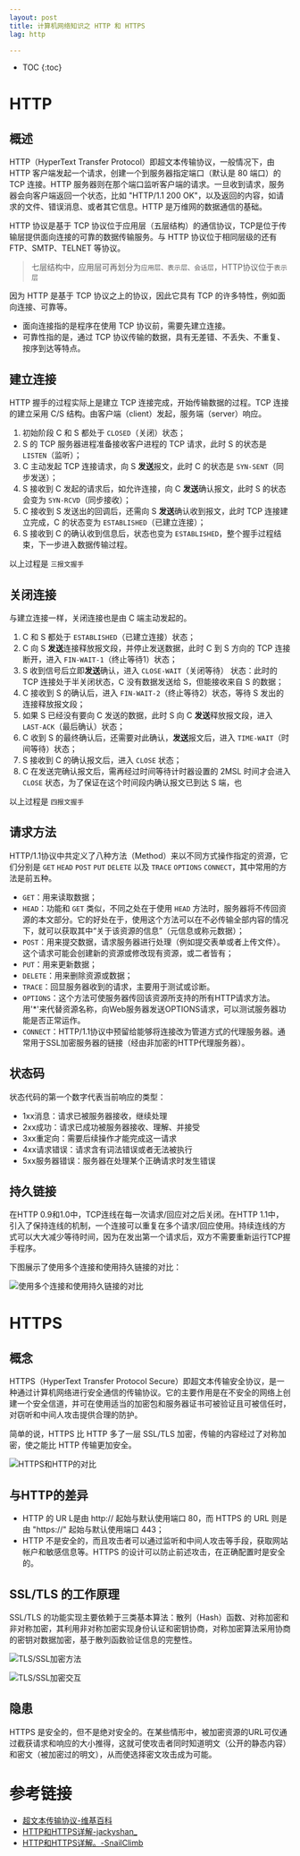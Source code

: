 ```yaml
---
layout: post
title: 计算机网络知识之 HTTP 和 HTTPS
lag: http

---
```


* TOC
{:toc}

# HTTP

## 概述

HTTP（HyperText Transfer Protocol）即超文本传输协议，一般情况下，由 HTTP 客户端发起一个请求，创建一个到服务器指定端口（默认是 80 端口）的 TCP 连接。HTTP 服务器则在那个端口监听客户端的请求。一旦收到请求，服务器会向客户端返回一个状态，比如 "HTTP/1.1 200 OK"，以及返回的内容，如请求的文件、错误消息、或者其它信息。HTTP 是万维网的数据通信的基础。

HTTP 协议是基于 TCP 协议位于应用层（五层结构）的通信协议，TCP是位于传输层提供面向连接的可靠的数据传输服务。与 HTTP 协议位于相同层级的还有 FTP、SMTP、TELNET 等协议。

> 七层结构中，应用层可再划分为`应用层、表示层、会话层`，HTTP协议位于`表示层`

因为 HTTP 是基于 TCP 协议之上的协议，因此它具有 TCP 的许多特性，例如面向连接、可靠等。

* 面向连接指的是程序在使用 TCP 协议前，需要先建立连接。
* 可靠性指的是，通过 TCP 协议传输的数据，具有无差错、不丢失、不重复、按序到达等特点。

## 建立连接

HTTP 握手的过程实际上是建立 TCP 连接完成，开始传输数据的过程。TCP 连接的建立采用 C/S 结构。由客户端（client）发起，服务端（server）响应。

1. 初始阶段 C 和 S 都处于 `CLOSED`（关闭）状态；
2. S 的 TCP 服务器进程准备接收客户进程的 TCP 请求，此时 S 的状态是 `LISTEN`（监听）；
3. C 主动发起 TCP 连接请求，向 S **发送**报文，此时 C 的状态是 `SYN-SENT`（同步发送）；
4. S 接收到 C 发起的请求后，如允许连接，向 C **发送**确认报文，此时 S 的状态会变为 `SYN-RCVD`（同步接收）；
5. C 接收到 S 发送出的回调后，还需向 S **发送**确认收到报文，此时 TCP 连接建立完成，C 的状态变为 `ESTABLISHED`（已建立连接）；
6. S 接收到 C 的确认收到信息后，状态也变为 `ESTABLISHED`，整个握手过程结束，下一步进入数据传输过程。

以上过程是 `三报文握手`

## 关闭连接

与建立连接一样，关闭连接也是由 C 端主动发起的。

1. C 和 S 都处于 `ESTABLISHED`（已建立连接）状态；
2. C 向 S **发送**连接释放报文段，并停止发送数据，此时 C 到 S 方向的 TCP 连接断开，进入 `FIN-WAIT-1`（终止等待1）状态；
3. S 收到信号后立即**发送**确认，进入 `CLOSE-WAIT`（关闭等待） 状态：此时的 TCP 连接处于半关闭状态，C 没有数据发送给 S，但能接收来自 S 的数据；
4. C 接收到 S 的确认后，进入 `FIN-WAIT-2`（终止等待2）状态，等待 S 发出的连接释放报文段；
5. 如果 S 已经没有要向 C 发送的数据，此时 S 向 C **发送**释放报文段，进入 `LAST-ACK`（最后确认）状态；
6. C 收到 S 的最终确认后，还需要对此确认，**发送**报文后，进入 `TIME-WAIT`（时间等待）状态；
7. S 接收到 C 的确认报文后，进入 `CLOSE` 状态；
8. C 在发送完确认报文后，需再经过时间等待计时器设置的 2MSL 时间才会进入 `CLOSE` 状态，为了保证在这个时间段内确认报文已到达 S 端，也

以上过程是 `四报文握手`

## 请求方法

HTTP/1.1协议中共定义了八种方法（Method）来以不同方式操作指定的资源，它们分别是 `GET` `HEAD` `POST` `PUT` `DELETE` 以及 `TRACE` `OPTIONS` `CONNECT`，其中常用的方法是前五种。

* `GET`：用来读取数据；
* `HEAD`：功能和 `GET` 类似，不同之处在于使用 `HEAD` 方法时，服务器将不传回资源的本文部分。它的好处在于，使用这个方法可以在不必传输全部内容的情况下，就可以获取其中“关于该资源的信息”（元信息或称元数据）；
* `POST`：用来提交数据，请求服务器进行处理（例如提交表单或者上传文件）。这个请求可能会创建新的资源或修改现有资源，或二者皆有；
* `PUT`：用来更新数据；
* `DELETE`：用来删除资源或数据；
* `TRACE`：回显服务器收到的请求，主要用于测试或诊断。
* `OPTIONS`：这个方法可使服务器传回该资源所支持的所有HTTP请求方法。用'*'来代替资源名称，向Web服务器发送OPTIONS请求，可以测试服务器功能是否正常运作。
* `CONNECT`：HTTP/1.1协议中预留给能够将连接改为管道方式的代理服务器。通常用于SSL加密服务器的链接（经由非加密的HTTP代理服务器）。

## 状态码

状态代码的第一个数字代表当前响应的类型：

- 1xx消息：请求已被服务器接收，继续处理
- 2xx成功：请求已成功被服务器接收、理解、并接受
- 3xx重定向：需要后续操作才能完成这一请求
- 4xx请求错误：请求含有词法错误或者无法被执行
- 5xx服务器错误：服务器在处理某个正确请求时发生错误

## 持久链接

在HTTP 0.9和1.0中，TCP连线在每一次请求/回应对之后关闭。在HTTP 1.1中，引入了保持连线的机制，一个连接可以重复在多个请求/回应使用。持续连线的方式可以大大减少等待时间，因为在发出第一个请求后，双方不需要重新运行TCP握手程序。

下图展示了使用多个连接和使用持久链接的对比：

![使用多个连接和使用持久链接的对比](/assets/img/http和https/HTTP_persistent_connection.png)

# HTTPS

## 概念

HTTPS（HyperText Transfer Protocol Secure）即超文本传输安全协议，是一种通过计算机网络进行安全通信的传输协议。它的主要作用是在不安全的网络上创建一个安全信道，并可在使用适当的加密包和服务器证书可被验证且可被信任时，对窃听和中间人攻击提供合理的防护。

简单的说，HTTPS 比 HTTP 多了一层 SSL/TLS 加密，传输的内容经过了对称加密，使之能比 HTTP 传输更加安全。

![HTTPS和HTTP的对比](/assets/img/http和https/https.png)

## 与HTTP的差异

* HTTP 的 UR L是由 http:// 起始与默认使用端口 80，而 HTTPS 的 URL 则是由 "https://" 起始与默认使用端口 443；
* HTTP 不是安全的，而且攻击者可以通过监听和中间人攻击等手段，获取网站帐户和敏感信息等。HTTPS 的设计可以防止前述攻击，在正确配置时是安全的。

## SSL/TLS 的工作原理

SSL/TLS 的功能实现主要依赖于三类基本算法：散列（Hash）函数、对称加密和非对称加密，其利用非对称加密实现身份认证和密钥协商，对称加密算法采用协商的密钥对数据加密，基于散列函数验证信息的完整性。

![TLS/SSL加密方法](/assets/img/http和https/TLS_SSL加密方法.png)

![TLS/SSL加密交互](/assets/img/http和https/TLS_SSL加密交互.png)

## 隐患

HTTPS 是安全的，但不是绝对安全的。在某些情形中，被加密资源的URL可仅通过截获请求和响应的大小推得，这就可使攻击者同时知道明文（公开的静态内容）和密文（被加密过的明文），从而使选择密文攻击成为可能。

# 参考链接

* [超文本传输协议-维基百科](https://zh.wikipedia.org/wiki/超文本传输协议)
* [HTTP和HTTPS详解-jackyshan_](https://juejin.im/post/5af557a3f265da0b9265a498)
* [HTTP和HTTPS详解。-SnailClimb](https://juejin.im/post/5a030e326fb9a0450a66c8ea)
